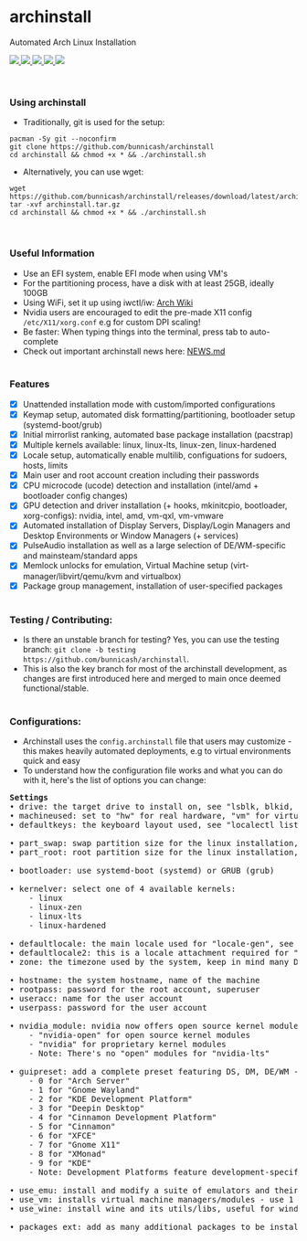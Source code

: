 # archinstall
Automated Arch Linux Installation <br>

<p>
    <a href="https://github.com/bunnicash/archinstall">
        <img src="https://img.shields.io/github/stars/bunnicash/archinstall?style=flat-square">
    </a>
    <a href="https://github.com/bunnicash/archinstall/blob/main/LICENSE">
        <img src="https://img.shields.io/github/license/bunnicash/archinstall?style=flat-square">
    </a>
    <a href="https://github.com/bunnicash/archinstall/issues">
        <img src="https://img.shields.io/github/issues/bunnicash/archinstall?style=flat-square">
    </a>
    <a href="https://github.com/bunnicash/archinstall">
        <img src="https://img.shields.io/tokei/lines/github/bunnicash/archinstall?style=flat-square">
    </a>
    <a href="https://github.com/bunnicash/archinstall">
        <img src="https://img.shields.io/github/last-commit/bunnicash/archinstall?style=flat-square">
    </a>
</p>
<br>

### Using archinstall
- Traditionally, git is used for the setup:
```
pacman -Sy git --noconfirm
git clone https://github.com/bunnicash/archinstall
cd archinstall && chmod +x * && ./archinstall.sh
```

- Alternatively, you can use wget: 
```
wget https://github.com/bunnicash/archinstall/releases/download/latest/archinstall.tar.gz
tar -xvf archinstall.tar.gz
cd archinstall && chmod +x * && ./archinstall.sh
```
<br>

### Useful Information
- Use an EFI system, enable EFI mode when using VM's
- For the partitioning process, have a disk with at least 25GB, ideally 100GB
- Using WiFi, set it up using iwctl/iw: [Arch Wiki](https://wiki.archlinux.org/title/Network_configuration)
- Nvidia users are encouraged to edit the pre-made X11 config `/etc/X11/xorg.conf` e.g for custom DPI scaling!
- Be faster: When typing things into the terminal, press tab to auto-complete 
- Check out important archinstall news here: [NEWS.md](NEWS.md) <br><br>

### Features
- [x] Unattended installation mode with custom/imported configurations
- [x] Keymap setup, automated disk formatting/partitioning, bootloader setup (systemd-boot/grub)
- [x] Initial mirrorlist ranking, automated base package installation (pacstrap)
- [x] Multiple kernels available: linux, linux-lts, linux-zen, linux-hardened
- [x] Locale setup, automatically enable multilib, configuations for sudoers, hosts, limits
- [x] Main user and root account creation including their passwords
- [x] CPU microcode (ucode) detection and installation (intel/amd + bootloader config changes)
- [x] GPU detection and driver installation (+ hooks, mkinitcpio, bootloader, xorg-configs): nvidia, intel, amd, vm-qxl, vm-vmware
- [x] Automated installation of Display Servers, Display/Login Managers and Desktop Environments or Window Managers (+ services)
- [x] PulseAudio installation as well as a large selection of DE/WM-specific and mainsteam/standard apps
- [x] Memlock unlocks for emulation, Virtual Machine setup (virt-manager/libvirt/qemu/kvm and virtualbox)
- [x] Package group management, installation of user-specified packages <br><br>

### Testing / Contributing:
- Is there an unstable branch for testing? Yes, you can use the testing branch: `git clone -b testing https://github.com/bunnicash/archinstall`.
- This is also the key branch for most of the archinstall development, as changes are first introduced here and merged to main once deemed functional/stable. <br><br>

### Configurations:
- Archinstall uses the `config.archinstall` file that users may customize - this makes heavily automated deployments, e.g to virtual environments quick and easy
- To understand how the configuration file works and what you can do with it, here's the list of options you can change:<br>
<pre><b>Settings</b>
• drive: the target drive to install on, see "lsblk, blkid, hdparm" for more
• machineused: set to "hw" for real hardware, "vm" for virtual environments - determines formatting/discarding process
• defaultkeys: the keyboard layout used, see "localectl list-keymaps" for more

• part_swap: swap partition size for the linux installation, size x in GB = xG
• part_root: root partition size for the linux installation, size x in GB = xG

• bootloader: use systemd-boot (systemd) or GRUB (grub)

• kernelver: select one of 4 available kernels:
    - linux
    - linux-zen
    - linux-lts
    - linux-hardened

• defaultlocale: the main locale used for "locale-gen", see "cat /etc/locale.gen | grep (...)" for more
• defaultlocale2: this is a locale attachment required for "locale-gen", e.g if defaultlocale is "en_US.UTF-8", this will be "UTF-8"
• zone: the timezone used by the system, keep in mind many DE's need a separate GUI set-up for this too

• hostname: the system hostname, name of the machine 
• rootpass: password for the root account, superuser
• useracc: name for the user account 
• userpass: password for the user account 

• nvidia_module: nvidia now offers open source kernel modules - use: 
    - "nvidia-open" for open source kernel modules
    - "nvidia" for proprietary kernel modules
    - Note: There's no "open" modules for "nvidia-lts"

• guipreset: add a complete preset featuring DS, DM, DE/WM - use:
    - 0 for "Arch Server"
    - 1 for "Gnome Wayland"
    - 2 for "KDE Development Platform"
    - 3 for "Deepin Desktop"
    - 4 for "Cinnamon Development Platform"
    - 5 for "Cinnamon"
    - 6 for "XFCE"
    - 7 for "Gnome X11"
    - 8 for "XMonad"
    - 9 for "KDE"
    - Note: Development Platforms feature development-specific packages

• use_emu: install and modify a suite of emulators and their dependencies - use 1 to install, 0 to skip 
• use_vm: installs virtual machine managers/modules - use 1 for "all", 2 for "virt-manager", 3 for "virtualbox", 0 to skip
• use_wine: install wine and its utils/libs, useful for windows programs, games, proton - use 1 to install, 0 to skip

• packages_ext: add as many additional packages to be installed as you wish or 0 for none
</pre>
<br>

